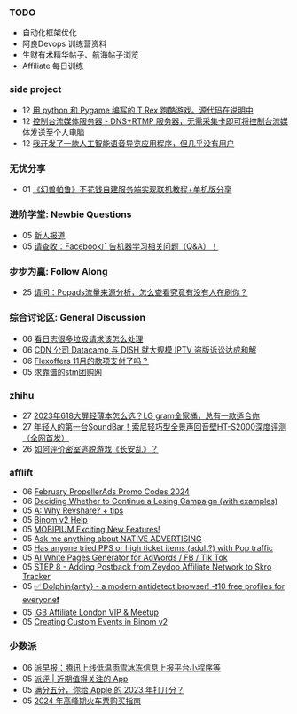 ### TODO
-  自动化框架优化
-  阿良Devops 训练营资料
-  生财有术精华帖子、航海帖子浏览
-  Affiliate 每日训练

### side project
<!-- sideproject:START -->
-  12 [用 python 和 Pygame 编写的 T Rex 跑酷游戏。源代码在说明中](https://www.youtube.com/watch?v=pZySIXSelCA)
-  12 [控制台流媒体服务器 - DNS+RTMP 服务器，无需采集卡即可将控制台流媒体发送至个人电脑](https://github.com/Aioros/console-streaming-server)
-  12 [我开发了一款人工智能语音导览应用程序，但几乎没有用户](https://www.reddit.com/r/SideProject/comments/18gpp0e/ive_built_an_ai_audio_tour_app_but_have_almost_no/)<!-- sideproject:END -->


### 无忧分享
<!-- ruyo:START -->
-  01 [《幻兽帕鲁》不花钱自建服务端实现联机教程+单机版分享](https://51.ruyo.net/18604.html)<!-- ruyo:END -->

### 进阶学堂: Newbie Questions
<!-- advertcn1:START -->
-  05 [新人报道](https://www.advertcn.com/thread-113930-1-1.html)
-  05 [请查收：Facebook广告机器学习相关问题（Q&amp;A）！](https://www.advertcn.com/thread-113927-1-1.html)<!-- advertcn1:END -->

### 步步为赢: Follow Along
<!-- advertcn2:START -->
-  25 [请问：Popads流量来源分析，怎么查看究竟有没有人在刷你？](https://www.advertcn.com/thread-113807-1-1.html)<!-- advertcn2:END -->

### 综合讨论区: General Discussion
<!-- advertcn3:START -->
-  06 [看日志很多垃圾请求该怎么处理](https://www.advertcn.com/thread-113935-1-1.html)
-  06 [CDN 公司 Datacamp 与 DISH 就大规模 IPTV 盗版诉讼达成和解](https://www.advertcn.com/thread-113934-1-1.html)
-  06 [Flexoffers 11月的款项支付了吗？](https://www.advertcn.com/thread-113933-1-1.html)
-  05 [求靠谱的stm团购网](https://www.advertcn.com/thread-113929-1-1.html)<!-- advertcn3:END -->


### zhihu
<!-- zhihu:START -->
-  27 [2023年618大屏轻薄本怎么选？LG gram全家桶，总有一款适合你](http://zhuanlan.zhihu.com/p/632641888?utm_campaign=rss&utm_medium=rss&utm_source=rss&utm_content=title)
-  27 [年轻人的第一台SoundBar！索尼轻巧型全景声回音壁HT-S2000深度评测（全网首发）](http://zhuanlan.zhihu.com/p/630990296?utm_campaign=rss&utm_medium=rss&utm_source=rss&utm_content=title)
-  26 [如何评价密室逃脱游戏《长安乱》？](http://www.zhihu.com/question/563950552/answer/3045961312?utm_campaign=rss&utm_medium=rss&utm_source=rss&utm_content=title)<!-- zhihu:END -->

### afflift
<!-- afflift:START -->
-  06 [February PropellerAds Promo Codes 2024](https://afflift.com/f/threads/february-propellerads-promo-codes-2024.12592/)
-  06 [Deciding Whether to Continue a Losing Campaign &lpar;with examples&rpar;](https://afflift.com/f/threads/deciding-whether-to-continue-a-losing-campaign-with-examples.12595/)
-  05 [A: Why Revshare? + tips](https://afflift.com/f/threads/a-why-revshare-tips.10241/)
-  05 [Binom v2 Help](https://afflift.com/f/threads/binom-v2-help.12511/)
-  05 [MOBIPIUM Exciting New Features!](https://afflift.com/f/threads/mobipium-exciting-new-features.12551/)
-  05 [Ask me anything about NATIVE ADVERTISING](https://afflift.com/f/threads/ask-me-anything-about-native-advertising.12499/)
-  05 [Has anyone tried PPS or high ticket items &lpar;adult?&rpar; with Pop traffic](https://afflift.com/f/threads/has-anyone-tried-pps-or-high-ticket-items-adult-with-pop-traffic.12566/)
-  05 [AI White Pages Generator for AdWords / FB / Tik Tok](https://afflift.com/f/threads/ai-white-pages-generator-for-adwords-fb-tik-tok.12535/)
-  05 [STEP 8 - Adding Postback from Zeydoo Affiliate Network to Skro Tracker](https://afflift.com/f/threads/step-8-adding-postback-from-zeydoo-affiliate-network-to-skro-tracker.12319/)
-  05 [✅ Dolphin{anty} - a modern antidetect browser! -❗️10 free profiles for everyone❗️](https://afflift.com/f/threads/%E2%9C%85-dolphin-anty-a-modern-antidetect-browser-%E2%9D%97%EF%B8%8F10-free-profiles-for-everyone%E2%9D%97%EF%B8%8F.7310/)
-  05 [iGB Affiliate London VIP &amp; Meetup](https://afflift.com/f/threads/igb-affiliate-london-vip-meetup.12570/)
-  05 [Creating Custom Events in Binom v2](https://afflift.com/f/threads/creating-custom-events-in-binom-v2.12594/)<!-- afflift:END -->

### 少数派
<!-- sspai:START -->
-  06 [派早报：腾讯上线低温雨雪冰冻信息上报平台小程序等](https://sspai.com/post/86345)
-  05 [派评 | 近期值得关注的 App](https://sspai.com/post/86335)
-  05 [满分五分，你给 Apple 的 2023 年打几分？](https://sspai.com/post/83281)
-  05 [2024 年高峰期火车票购买指南](https://sspai.com/post/86328)<!-- sspai:END -->
